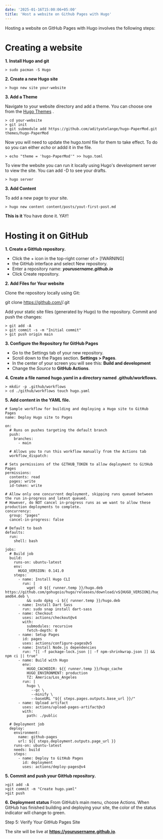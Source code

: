 ```yaml
---
date: '2025-01-16T15:00:06+05:00'
title: 'Host a website on Github Pages with Hugo'
---
```


Hosting a website on GitHub Pages with Hugo involves the following steps:

# Creating a website

**1. Install Hugo and git**

    > sudo pacman -S Hugo

**2. Create a new Hugo site**

    > hugo new site your-website

**3. Add a Theme**

Navigate to your website directory and add a theme. You can choose one from the [Hugo Themes](https://themes.gohugo.io/) . 

    > cd your-website
    > git init 
    > git submodule add https://github.com/adityatelange/hugo-PaperMod.git themes/hugo-PaperMod
Now you will need to update the hugo.toml file for them to take effect. To do so you can either *echo* or addd it in the file.
    
    > echo "theme = 'hugo-PaperMod'" >> hugo.toml

To view the website you can run it locally using Hugo's development server to view the site. You can add -D to see your drafts.

    > hugo server

**3. Add Content** 

To add a new page to your site.

    > hugo new content content/posts/yout-first-post.md

**This is it** You have done it. YAY!

# Hosting it on GitHub

**1. Create a GitHub repository.**
- Click the + icon in the top-right corner of:> [!WARNING]
- the GitHub interface and select New repository.
- Enter a repository name: ***yourusername.github.io***
- Click Create repository.

**2. Add Files for Your website**

Clone the repository locally using Git:

git clone https://github.com/<your-username>/<repository-name>.git

Add your static site files (generated by Hugo) to the repository.
Commit and push the changes:

    > git add -A
    > git commit -s -m "Initial commit"
    > git push origin main


**3. Configure the Repository for GitHub Pages**

- Go to the Settings tab of your new repository.
- Scroll down to the Pages section. **Settings > Pages**. 
- In the center of your screen you will see this: **Build and development**
- Change the *Source* to **GitHub Actions**.

**4. Create a file named hugo.yaml in a directory named .github/workflows.**

    > mkdir -p .github/workflows 
    > cd ./github/workflows touch hugo.yaml

**5. Add content in the YAML file.**

~~~
# Sample workflow for building and deploying a Hugo site to GitHub Pages
name: Deploy Hugo site to Pages

on:
  # Runs on pushes targeting the default branch
  push:
    branches:
      - main

  # Allows you to run this workflow manually from the Actions tab
  workflow_dispatch:

# Sets permissions of the GITHUB_TOKEN to allow deployment to GitHub Pages
permissions:
  contents: read
  pages: write
  id-token: write

# Allow only one concurrent deployment, skipping runs queued between the run in-progress and latest queued.
# However, do NOT cancel in-progress runs as we want to allow these production deployments to complete.
concurrency:
  group: "pages"
  cancel-in-progress: false

# Default to bash
defaults:
  run:
    shell: bash

jobs:
  # Build job
  build:
    runs-on: ubuntu-latest
    env:
      HUGO_VERSION: 0.141.0
    steps:
      - name: Install Hugo CLI
        run: |
          wget -O ${{ runner.temp }}/hugo.deb https://github.com/gohugoio/hugo/releases/download/v${HUGO_VERSION}/hugo_extended_${HUGO_VERSION}_linux-amd64.deb \
          && sudo dpkg -i ${{ runner.temp }}/hugo.deb
      - name: Install Dart Sass
        run: sudo snap install dart-sass
      - name: Checkout
        uses: actions/checkout@v4
        with:
          submodules: recursive
          fetch-depth: 0
      - name: Setup Pages
        id: pages
        uses: actions/configure-pages@v5
      - name: Install Node.js dependencies
        run: "[[ -f package-lock.json || -f npm-shrinkwrap.json ]] && npm ci || true"
      - name: Build with Hugo
        env:
          HUGO_CACHEDIR: ${{ runner.temp }}/hugo_cache
          HUGO_ENVIRONMENT: production
          TZ: America/Los_Angeles
        run: |
          hugo \
            --gc \
            --minify \
            --baseURL "${{ steps.pages.outputs.base_url }}/"
      - name: Upload artifact
        uses: actions/upload-pages-artifact@v3
        with:
          path: ./public

  # Deployment job
  deploy:
    environment:
      name: github-pages
      url: ${{ steps.deployment.outputs.page_url }}
    runs-on: ubuntu-latest
    needs: build
    steps:
      - name: Deploy to GitHub Pages
        id: deployment
        uses: actions/deploy-pages@v4

~~~

**5. Commit and push your GitHub repository.**

    >git add -A
    >git commit -m "Create hugo.yaml"
    >git push

**6. Deployment status**
From GitHub’s main menu, choose Actions. When GitHub has finished building and deploying your site, the color of the status indicator will change to green.

Step 5: Verify Your GitHub Pages Site

The site will be live at **https://yourusername.github.io**.



